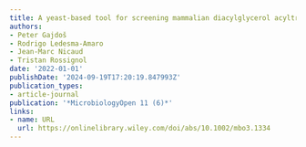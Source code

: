 ```yaml
---
title: A yeast‐based tool for screening mammalian diacylglycerol acyltransferase inhibitors
authors:
- Peter Gajdoš
- Rodrigo Ledesma‐Amaro
- Jean‐Marc Nicaud
- Tristan Rossignol
date: '2022-01-01'
publishDate: '2024-09-19T17:20:19.847993Z'
publication_types:
- article-journal
publication: '*MicrobiologyOpen 11 (6)*'
links:
- name: URL
  url: https://onlinelibrary.wiley.com/doi/abs/10.1002/mbo3.1334
---
```

